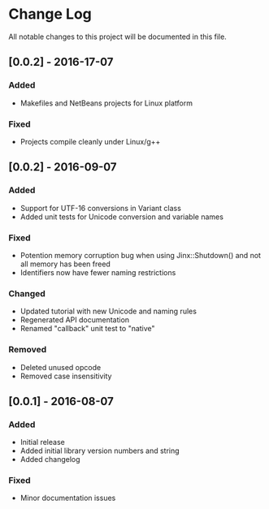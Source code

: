 # Change Log
All notable changes to this project will be documented in this file.

## [0.0.2] - 2016-17-07
### Added
- Makefiles and NetBeans projects for Linux platform

### Fixed
- Projects compile cleanly under Linux/g++

## [0.0.2] - 2016-09-07
### Added
- Support for UTF-16 conversions in Variant class
- Added unit tests for Unicode conversion and variable names

### Fixed
- Potention memory corruption bug when using Jinx::Shutdown() and not all memory has been freed
- Identifiers now have fewer naming restrictions

### Changed
- Updated tutorial with new Unicode and naming rules
- Regenerated API documentation
- Renamed "callback" unit test to "native"

### Removed
- Deleted unused opcode
- Removed case insensitivity

## [0.0.1] - 2016-08-07
### Added
- Initial release
- Added initial library version numbers and string
- Added changelog

### Fixed
- Minor documentation issues


